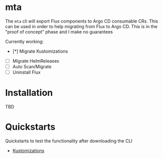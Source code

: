 # mta

The `mta` cli will export Flux components to Argo CD consumable
CRs. This can be used in order to help migrating from Flux to Argo
CD. This is in the "proof of concept" phase and I make no guarantees

Currently working:

- [*] Migrate Kustomizations
- [ ] Migrate HelmReleases
- [ ] Auto Scan/Migrate
- [ ] Uninstall Flux

# Installation

TBD

# Quickstarts

Quickstarts to test the functionality after downloading the CLI

* [Kustomizations](#)
